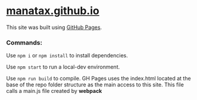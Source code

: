 # [manatax.github.io](https://manatax.github.io)
This site was built using [GitHub Pages](https://pages.github.com/).

### Commands:

Use `npm i` or `npm install` to install dependencies.

Use `npm start` to run a local-dev environment.

Use `npm run build` to compile.
GH Pages uses the index.html located at the base of the repo folder structure as the main access to this site. This file calls a main.js file created by **webpack**
